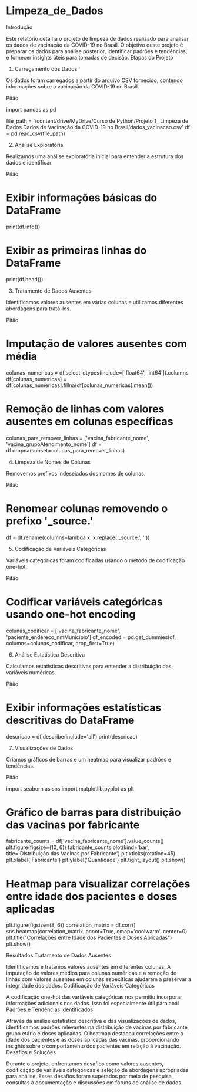 # Limpeza_de_Dados
Introdução 

Este relatório detalha o projeto de limpeza de dados realizado para analisar os dados de vacinação da COVID-19 no Brasil. O objetivo deste projeto é preparar os dados para análise posterior, identificar padrões e tendências, e fornecer insights úteis para tomadas de decisão.
Etapas do Projeto 
1. Carregamento dos Dados 

Os dados foram carregados a partir do arquivo CSV fornecido, contendo informações sobre a vacinação da COVID-19 no Brasil. 

Pitão 

import pandas as pd

file_path = '/content/drive/MyDrive/Curso de Python/Projeto 1_ Limpeza de Dados Dados de Vacinação da COVID-19 no Brasil/dados_vacinacao.csv'
df = pd.read_csv(file_path)

2. Análise Exploratória 

Realizamos uma análise exploratória inicial para entender a estrutura dos dados e identificar 

Pitão 

# Exibir informações básicas do DataFrame
print(df.info())

# Exibir as primeiras linhas do DataFrame
print(df.head())

3. Tratamento de Dados Ausentes 

Identificamos valores ausentes em várias colunas e utilizamos diferentes abordagens para tratá-los.

Pitão 

# Imputação de valores ausentes com média
colunas_numericas = df.select_dtypes(include=['float64', 'int64']).columns
df[colunas_numericas] = df[colunas_numericas].fillna(df[colunas_numericas].mean())

# Remoção de linhas com valores ausentes em colunas específicas
colunas_para_remover_linhas = ['vacina_fabricante_nome', 'vacina_grupoAtendimento_nome']
df = df.dropna(subset=colunas_para_remover_linhas)

4. Limpeza de Nomes de Colunas 

Removemos prefixos indesejados dos nomes de colunas. 

Pitão 

# Renomear colunas removendo o prefixo '_source.'
df = df.rename(columns=lambda x: x.replace('_source.', ''))

5. Codificação de Variáveis Categóricas 

Variáveis categóricas foram codificadas usando o método de codificação one-hot. 

Pitão 

# Codificar variáveis categóricas usando one-hot encoding
colunas_codificar = ['vacina_fabricante_nome', 'paciente_endereco_nmMunicipio']
df_encoded = pd.get_dummies(df, columns=colunas_codificar, drop_first=True)

6. Análise Estatística Descritiva 

Calculamos estatísticas descritivas para entender a distribuição das variáveis numéricas. 

Pitão 

# Exibir informações estatísticas descritivas do DataFrame
descricao = df.describe(include='all')
print(descricao)

7. Visualizações de Dados 

Criamos gráficos de barras e um heatmap para visualizar padrões e tendências. 

Pitão 

import seaborn as sns
import matplotlib.pyplot as plt

# Gráfico de barras para distribuição das vacinas por fabricante
fabricante_counts = df['vacina_fabricante_nome'].value_counts()
plt.figure(figsize=(10, 6))
fabricante_counts.plot(kind='bar', title='Distribuição das Vacinas por Fabricante')
plt.xticks(rotation=45)
plt.xlabel('Fabricante')
plt.ylabel('Quantidade')
plt.tight_layout()
plt.show()

# Heatmap para visualizar correlações entre idade dos pacientes e doses aplicadas
plt.figure(figsize=(8, 6))
correlation_matrix = df.corr()
sns.heatmap(correlation_matrix, annot=True, cmap='coolwarm', center=0)
plt.title("Correlações entre Idade dos Pacientes e Doses Aplicadas")
plt.show()

Resultados 
Tratamento de Dados Ausentes 

Identificamos e tratamos valores ausentes em diferentes colunas. A imputação de valores médios para colunas numéricas e a remoção de linhas com valores ausentes em colunas específicas ajudaram a preservar a integridade dos dados.
Codificação de Variáveis Categóricas 

A codificação one-hot das variáveis categóricas nos permitiu incorporar informações adicionais nos dados. Isso foi especialmente útil para anál 
Padrões e Tendências Identificados 

Através da análise estatística descritiva e das visualizações de dados, identificamos padrões relevantes na distribuição de vacinas por fabricante, grupo etário e doses aplicadas. O heatmap destacou correlações entre a idade dos pacientes e as doses aplicadas das vacinas, proporcionando insights sobre o comportamento dos pacientes em relação à vacinação.
Desafios e Soluções 

Durante o projeto, enfrentamos desafios como valores ausentes, codificação de variáveis categóricas e seleção de abordagens apropriadas para análise. Esses desafios foram superados por meio de pesquisa, consultas à documentação e discussões em fóruns de análise de dados.
